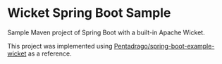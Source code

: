 Wicket Spring Boot Sample
==============

Sample Maven project of Spring Boot with a built-in Apache Wicket.

This project was implemented using [Pentadrago/spring-boot-example-wicket](/Pentadrago/spring-boot-example-wicket) as a reference.